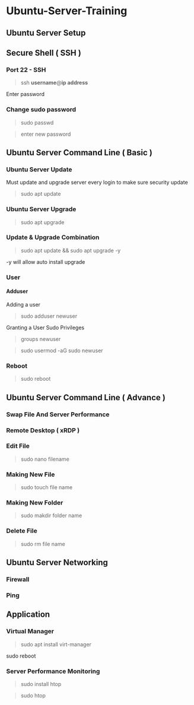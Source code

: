 # Ubuntu-Server-Training

## Ubuntu Server Setup

## Secure Shell ( SSH )

### Port 22 - SSH

> ssh **username**@**ip address**

Enter password

### Change sudo password

> sudo passwd

> enter new password

## Ubuntu Server Command Line ( Basic )

### Ubuntu Server Update

Must update and upgrade server every login to make sure security update

> sudo apt update

### Ubuntu Server Upgrade

> sudo apt upgrade

### Update & Upgrade Combination

> sudo apt update && sudo apt upgrade -y

-y will allow auto install upgrade

### User

#### Adduser

Adding a user

> sudo adduser newuser

Granting a User Sudo Privileges

> groups newuser

> sudo usermod -aG sudo newuser

### Reboot

> sudo reboot

## Ubuntu Server Command Line ( Advance )

### Swap File And Server Performance

### Remote Desktop ( xRDP )

### Edit File

> sudo nano filename

### Making New File

> sudo touch file name

### Making New Folder

> sudo makdir folder name

### Delete File

> sudo rm file name


## Ubuntu Server Networking

### Firewall

### Ping


## Application

### Virtual Manager

> sudo apt install virt-manager

sudo reboot

### Server Performance Monitoring

> sudo install htop

> sudo htop
